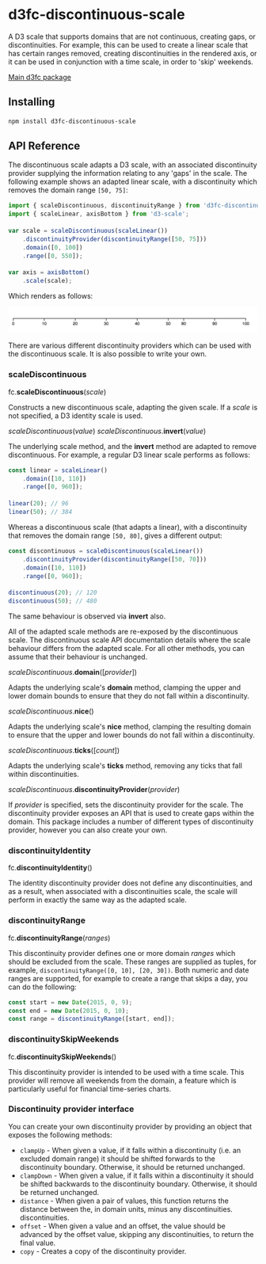 # d3fc-discontinuous-scale

A D3 scale that supports domains that are not continuous, creating gaps, or discontinuities. For example, this can be used to create a linear scale that has certain ranges removed, creating discontinuities in the rendered axis, or it can be used in conjunction with a time scale, in order to 'skip' weekends.

[Main d3fc package](https://github.com/ScottLogic/d3fc)

## Installing

```bash
npm install d3fc-discontinuous-scale
```

## API Reference

The discontinuous scale adapts a D3 scale, with an associated discontinuity provider supplying the information relating to any 'gaps' in the scale. The following example shows an adapted linear scale, with a discontinuity which removes the domain range `[50, 75]`:

```javascript
import { scaleDiscontinuous, discontinuityRange } from 'd3fc-discontinuous-scale';
import { scaleLinear, axisBottom } from 'd3-scale';

var scale = scaleDiscontinuous(scaleLinear())
    .discontinuityProvider(discontinuityRange([50, 75]))
    .domain([0, 100])
    .range([0, 550]);

var axis = axisBottom()
    .scale(scale);
```

Which renders as follows:

![](discontinuous-scale.png)

There are various different discontinuity providers which can be used with the discontinuous scale. It is also possible to write your own.

### scaleDiscontinuous

fc.**scaleDiscontinuous**(*scale*)

Constructs a new discontinuous scale, adapting the given scale. If a *scale* is not specified, a D3 identity scale is used.

*scaleDiscontinuous*(*value*)
*scaleDiscontinuous*.**invert**(*value*)

The underlying scale method, and the **invert** method are adapted to remove discontinuous. For example, a regular D3 linear scale performs as follows:

```javascript
const linear = scaleLinear()
    .domain([10, 110])
    .range([0, 960]);

linear(20); // 96
linear(50); // 384
```

Whereas a discontinuous scale (that adapts a linear), with a discontinuity that removes the domain range `[50, 80]`, gives a different output:

```javascript
const discontinuous = scaleDiscontinuous(scaleLinear())
    .discontinuityProvider(discontinuityRange([50, 70]))
    .domain([10, 110])
    .range([0, 960]);

discontinuous(20); // 120
discontinuous(50); // 480
```

The same behaviour is observed via **invert** also.

All of the adapted scale methods are re-exposed by the discontinuous scale. The discontinuous scale API documentation details where the scale behaviour differs from the adapted scale. For all other methods, you can assume that their behaviour is unchanged.

*scaleDiscontinuous*.**domain**([*provider*])

Adapts the underlying scale's **domain** method, clamping the upper and lower domain bounds to ensure that they do not fall within a discontinuity.

*scaleDiscontinuous*.**nice**()

Adapts the underlying scale's **nice** method, clamping the resulting domain to ensure that the upper and lower bounds do not fall within a discontinuity.

*scaleDiscontinuous*.**ticks**([*count*])

Adapts the underlying scale's **ticks** method, removing any ticks that fall within discontinuities.

*scaleDiscontinuous*.**discontinuityProvider**(*provider*)

If *provider* is specified, sets the discontinuity provider for the scale. The discontinuity provider exposes an API that is used to create gaps within the domain. This package includes a number of different types of discontinuity provider, however you can also create your own.

### discontinuityIdentity

fc.**discontinuityIdentity**()

The identity discontinuity provider does not define any discontinuities, and as a result, when associated with a discontinuities scale, the scale will perform in exactly the same way as the adapted scale.

### discontinuityRange

fc.**discontinuityRange**(*ranges*)

This discontinuity provider defines one or more domain *ranges* which should be excluded from the scale. These ranges are supplied as tuples, for example, `discontinuityRange([0, 10], [20, 30])`. Both numeric and date ranges are supported, for example to create a range that skips a day, you can do the following:

```javascript
const start = new Date(2015, 0, 9);
const end = new Date(2015, 0, 10);
const range = discontinuityRange([start, end]);
```

### discontinuitySkipWeekends

fc.**discontinuitySkipWeekends**()

This discontinuity provider is intended to be used with a time scale. This provider will remove all weekends from the domain, a feature which is particularly useful for financial time-series charts.

### Discontinuity provider interface

You can create your own discontinuity provider by providing an object that exposes the following methods:

 + `clampUp` - When given a value, if it falls within a discontinuity (i.e. an excluded domain range) it should be shifted forwards to the discontinuity boundary. Otherwise, it should be returned unchanged.
 + `clampDown` - When given a value, if it falls within a discontinuity it should be shifted backwards to the discontinuity boundary. Otherwise, it should be returned unchanged.
 + `distance` - When given a pair of values, this function returns the distance between the, in domain units, minus any discontinuities.
 discontinuities.
 + `offset` - When given a value and an offset, the value should be advanced by the offset value, skipping any discontinuities, to return the final value.
 + `copy` - Creates a copy of the discontinuity provider.
